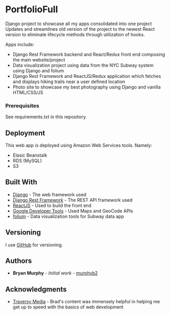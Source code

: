 # PortfolioFull
 Django project to showcase all my apps consolidated into one project
 Updates and streamlines old version of the project to the newest React version to eliminate lifecycle methods through utilization of hooks.

Apps include:
* Django Rest Framework backend and React/Redux front end composing the main website/project
* Data visualization project using data from the NYC Subway system using Django and folium
* Django Rest Framework and ReactJS/Redux application which fetches and displays hiking trails near a user defined location
* Photo site to showcase my best photography using Django and vanilla HTML/CSS/JS
 
### Prerequisites

See requirements.txt in this repository.

## Deployment

This web app is deployed using Amazon Web Services tools. 
Namely:
* Elasic Beanstalk
* RDS (MySQL)
* S3

## Built With

* [Django](https://www.djangoproject.com/) - The web framework used
* [Django Rest Framework](https://www.django-rest-framework.org/) - The REST API framework used
* [ReactJS](https://reactjs.org/) - Used to build the front end
* [Google Developer Tools](https://developers.google.com/) - Used Maps and GeoCode APIs
* [folium](https://github.com/python-visualization/folium) - Data visualization tools for Subway data app

## Versioning

I use [GitHub](https://github.com/murphyb2/Portfolio) for versioning. 

## Authors

* **Bryan Murphy** - *Initial work* - [murphyb2](https://github.com/murphyb2)

## Acknowledgments

* [Traversy Media](https://www.youtube.com/channel/UC29ju8bIPH5as8OGnQzwJyA) - Brad's content was immensely helpful in helping me get up to speed with the basics of web development
